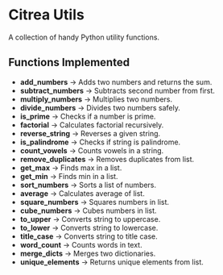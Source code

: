# Citrea Utils

A collection of handy Python utility functions.

## Functions Implemented

- **add_numbers** → Adds two numbers and returns the sum.
- **subtract_numbers** → Subtracts second number from first.
- **multiply_numbers** → Multiplies two numbers.
- **divide_numbers** → Divides two numbers safely.
- **is_prime** → Checks if a number is prime.
- **factorial** → Calculates factorial recursively.
- **reverse_string** → Reverses a given string.
- **is_palindrome** → Checks if string is palindrome.
- **count_vowels** → Counts vowels in a string.
- **remove_duplicates** → Removes duplicates from list.
- **get_max** → Finds max in a list.
- **get_min** → Finds min in a list.
- **sort_numbers** → Sorts a list of numbers.
- **average** → Calculates average of list.
- **square_numbers** → Squares numbers in list.
- **cube_numbers** → Cubes numbers in list.
- **to_upper** → Converts string to uppercase.
- **to_lower** → Converts string to lowercase.
- **title_case** → Converts string to title case.
- **word_count** → Counts words in text.
- **merge_dicts** → Merges two dictionaries.
- **unique_elements** → Returns unique elements from list.
